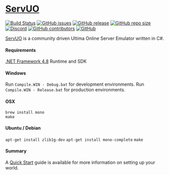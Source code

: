 # [ServUO]

[![Build Status](https://travis-ci.com/ServUO/ServUO.svg?branch=master)](https://travis-ci.com/ServUO/ServUO)
[![GitHub issues](https://img.shields.io/github/issues/servuo/servuo.svg)](https://github.com/ServUO/ServUO/issues)
[![GitHub release](https://img.shields.io/github/release/servuo/servuo.svg)](https://github.com/ServUO/ServUO/releases)
[![GitHub repo size](https://img.shields.io/github/repo-size/servuo/servuo.svg)](https://github.com/ServUO/ServUO/)
[![Discord](https://img.shields.io/discord/110970849628000256.svg)](https://discord.gg/0cQjvnFUN26nRt7y)
[![GitHub contributors](https://img.shields.io/github/contributors/servuo/servuo.svg)](https://github.com/ServUO/ServUO/graphs/contributors)
[![GitHub](https://img.shields.io/github/license/servuo/servuo.svg?color=a)](https://github.com/ServUO/ServUO/blob/master/LICENSE)


[ServUO] is a community driven Ultima Online Server Emulator written in C#.


#### Requirements

[.NET Framework 4.8] Runtime and SDK


#### Windows

Run `Compile.WIN - Debug.bat` for development environments.
Run `Compile.WIN - Release.bat` for production environments.


#### OSX

`brew install mono`  
`make`


#### Ubuntu / Debian

`apt-get install zlib1g-dev`
`apt-get install mono-complete`
`make`


#### Summary

A [Quick Start] guide is available for more information on setting up your world.


   [ServUO]: <https://www.servuo.com>
   [Quick Start]: <https://www.servuo.com/wiki/startup/>
   [.NET Framework 4.8]: <https://dotnet.microsoft.com/download/dotnet-framework/net48>
